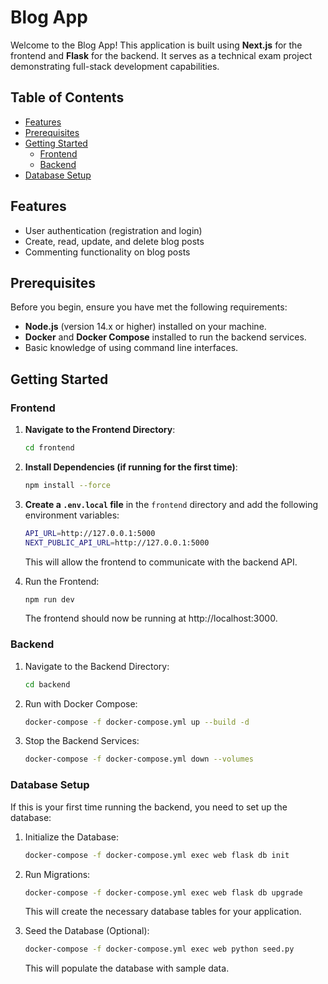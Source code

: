 # Blog App

Welcome to the Blog App! This application is built using **Next.js** for the frontend and **Flask** for the backend. It serves as a technical exam project demonstrating full-stack development capabilities.

## Table of Contents

- [Features](#features)
- [Prerequisites](#prerequisites)
- [Getting Started](#getting-started)
  - [Frontend](#frontend)
  - [Backend](#backend)
- [Database Setup](#database-setup)

## Features

- User authentication (registration and login)
- Create, read, update, and delete blog posts
- Commenting functionality on blog posts

## Prerequisites

Before you begin, ensure you have met the following requirements:

- **Node.js** (version 14.x or higher) installed on your machine.
- **Docker** and **Docker Compose** installed to run the backend services.
- Basic knowledge of using command line interfaces.

## Getting Started

### Frontend

1. **Navigate to the Frontend Directory**:
   ```bash
   cd frontend
   ```

2. **Install Dependencies (if running for the first time)**:
   ```bash
   npm install --force
   ```

3. **Create a `.env.local` file** in the `frontend` directory and add the following environment variables:
   ```bash
   API_URL=http://127.0.0.1:5000
   NEXT_PUBLIC_API_URL=http://127.0.0.1:5000
   ```
   This will allow the frontend to communicate with the backend API.

4. Run the Frontend:
   ```bash
   npm run dev
   ```
   The frontend should now be running at http://localhost:3000.


### Backend

1. Navigate to the Backend Directory:
   ```bash
   cd backend
   ```

2. Run with Docker Compose:
   ```bash
   docker-compose -f docker-compose.yml up --build -d
   ``` 

3. Stop the Backend Services:
   ```bash
   docker-compose -f docker-compose.yml down --volumes
   ```

### Database Setup
  If this is your first time running the backend, you need to set up the database:

1. Initialize the Database:
   ```bash
   docker-compose -f docker-compose.yml exec web flask db init
   ```

2. Run Migrations:
   ```bash
   docker-compose -f docker-compose.yml exec web flask db upgrade
   ```
   This will create the necessary database tables for your application.

3. Seed the Database (Optional):
   ```bash
   docker-compose -f docker-compose.yml exec web python seed.py
   ```
   This will populate the database with sample data.
